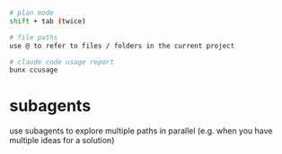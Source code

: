```sh
# plan mode
shift + tab (twice) 

# file paths
use @ to refer to files / folders in the current project

# claude code usage report
bunx ccusage
```

# subagents
use subagents to explore multiple paths in parallel (e.g. when you have multiple ideas for a solution)